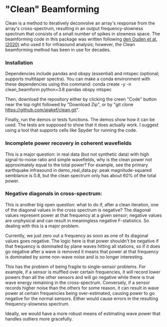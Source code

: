 # "Clean" Beamforming
Clean is a method to iteratively deconvolve an array's response from the array's cross-spectrum, resulting in an output frequency-slowness spectrum that consists of a small number of spikes in slowness space. The beamforming code in this package was written following [den Ouden et al. (2020)](https://academic.oup.com/gji/article/221/1/305/5698307?casa_token=njSpOoXp9ekAAAAA:Cl9dOheqodGD02UsipR9peku690_jNEwcikjjkpHgxF3mjW-51NUwoFj3xIuQk6UPtfZN1tUYWfo) who used it for infrasound analysis; however, the Clean beamforming method has been in use for decades.

### Installation
Dependencies include pandas and obspy (essential) and mtspec (optional; supports multitaper spectra). You can make a conda environment with these dependencies using this command:
conda create -y -n clean_beamform python=3.8 pandas obspy mtspec

Then, download the repository either by clicking the creen "Code" button near the top right followed by "Download Zip", or by "git clone https://github.com/ajakef/clean.git".

Finally, run the demos or tests functions. The demos show how it can be used. The tests are supposed to show that it does actually work. I suggest using a tool that supports cells like Spyder for running the code.

### Incomplete power recovery in coherent wavefields
This is a major question: in real data (but not synthetic data) with high signal-to-noise ratio and simple wavefields, why is the clean power not approximately equal to the total power? For example, see the primary earthquake infrasound in demo_real_data.py: peak magnitude-squared semblance is 0.8, but the clean spectrum only has about 60% of the total power. 

### Negative diagonals in cross-spectrum:
This is another big open question: what to do if, after a clean iteration, one of the diagonal values in the cross spectrum is negative? The diagonal values represent power at that frequency at a given sensor; negative values are unphysical and can result in meaningless negative F-statistics. So dealing with this is a major problem. 

Currently, we just zero out a frequency as soon as one of its diagonal values goes negative. The logic here is that power shouldn't be negative if that frequency is dominated by plane waves hitting all stations, so if it does go negative after a wave is removed it means that power at that frequency is dominated by some non-wave noise and is no longer interesting.

This has the problem of being fragile to single-sensor problems. For example, if a sensor is muffled over certain frequencies, it will record lower powers than all the other sensors and will go negative while there is true wave energy remaining in the cross-spectrum. Conversely, if a sensor records higher noise than the others for some reason, it can result in wave power at certain frequencies being over-estimated, causing power to go negative for the normal sensors. Either would cause errors in the resulting frequency-slowness spectrum.

Ideally, we would have a more robust means of estimating wave power that handles outliers more gracefully.
